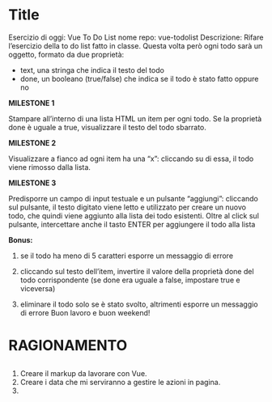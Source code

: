 Title
===
Esercizio di oggi: Vue To Do List
nome repo: vue-todolist
Descrizione:
Rifare l’esercizio della to do list fatto in classe.
Questa volta però ogni todo sarà un oggetto, formato da due proprietà:
- text, una stringa che indica il testo del todo
- done, un booleano (true/false) che indica se il todo è stato fatto oppure no

**MILESTONE 1**

Stampare all’interno di una lista HTML un item per ogni todo.
Se la proprietà done è uguale a true, visualizzare il testo del todo sbarrato.

**MILESTONE 2**

Visualizzare a fianco ad ogni item ha una “x”: cliccando su di essa, il todo viene rimosso dalla lista.

**MILESTONE 3**

Predisporre un campo di input testuale e un pulsante “aggiungi”: cliccando sul pulsante, il testo digitato viene letto e utilizzato per creare un nuovo todo, che quindi viene aggiunto alla lista dei todo esistenti.
Oltre al click sul pulsante, intercettare anche il tasto ENTER per aggiungere il todo alla lista

**Bonus:**

1. se il todo ha meno di 5 caratteri esporre un messaggio di errore

2. cliccando sul testo dell’item, invertire il valore della proprietà done del todo corrispondente (se done era uguale a false, impostare true e viceversa)

3. eliminare il todo solo se è stato svolto, altrimenti esporre un messaggio di errore
Buon lavoro e buon weekend!

RAGIONAMENTO
===
##

1. Creare il markup da lavorare con Vue.
2. Creare i data che mi serviranno a gestire le azioni in pagina.
3. 